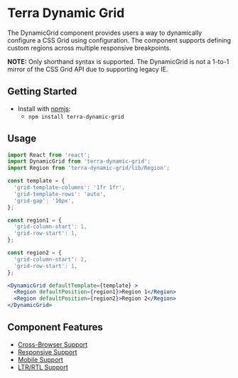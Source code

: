 # Terra Dynamic Grid

The DynamicGrid component provides users a way to dynamically configure a CSS Grid using
configuration. The component supports defining custom regions across multiple responsive breakpoints.

**NOTE:** Only shorthand syntax is supported. The DynamicGrid is not a 1-to-1 mirror of the CSS Grid API due to supporting legacy IE.

## Getting Started

- Install with [npmjs](https://www.npmjs.com):
  - `npm install terra-dynamic-grid`

## Usage

```jsx
import React from 'react';
import DynamicGrid from 'terra-dynamic-grid';
import Region from 'terra-dynamic-grid/lib/Region';

const template = {
  'grid-template-columns': '1fr 1fr',
  'grid-template-rows': 'auto',
  'grid-gap': '10px',
};

const region1 = {
  'grid-column-start': 1,
  'grid-row-start': 1,
};

const region2 = {
  'grid-column-start': 2,
  'grid-row-start': 1,
};

<DynamicGrid defaultTemplate={template} >
  <Region defaultPosition={region1}>Region 1</Region>
  <Region defaultPosition={region2}>Region 2</Region>
</DynamicGrid>
```

## Component Features

 * [Cross-Browser Support](https://github.com/cerner/terra-ui/blob/master/src/terra-dev-site/contributing/ComponentStandards.e.contributing.md#cross-browser-support)
 * [Responsive Support](https://github.com/cerner/terra-ui/blob/master/src/terra-dev-site/contributing/ComponentStandards.e.contributing.md#responsive-support)
 * [Mobile Support](https://github.com/cerner/terra-ui/blob/master/src/terra-dev-site/contributing/ComponentStandards.e.contributing.md#mobile-support)
 * [LTR/RTL Support](https://github.com/cerner/terra-ui/blob/master/src/terra-dev-site/contributing/ComponentStandards.e.contributing.md#ltr--rtl-support)
